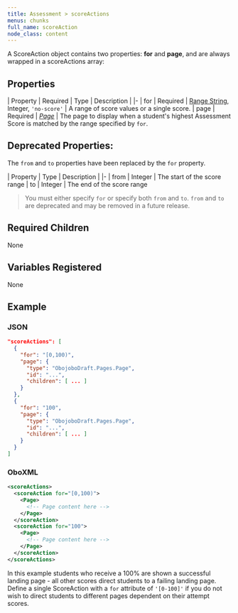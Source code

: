 ```yaml
---
title: Assessment > scoreActions
menus: chunks
full_name: scoreAction
node_class: content
---
```

A ScoreAction object contains two properties: **for** and **page**, and are always wrapped in a scoreActions array:

## Properties

| Property | Required | Type | Description |
|-
| for | Required | [Range String](../range_strings.html), Integer, `'no-score'` | A range of score values or a single score.
| page | Required | [*Page*](page.html) | The page to display when a student's highest Assessment Score is matched by the range specified by `for`.

## Deprecated Properties:

The `from` and `to` properties have been replaced by the `for` property.

| Property | Type | Description |
|-
| from | Integer | The start of the score range
| to | Integer | The end of the score range

> You must either specify `for` or specify both `from` and `to`. `from` and `to` are deprecated and may be removed in a future release.

## Required Children

None

## Variables Registered

None

## Example

### JSON

```json
"scoreActions": [
  {
    "for": "[0,100)",
    "page": {
      "type": "ObojoboDraft.Pages.Page",
      "id": "...",
      "children": [ ... ]
    }
  },
  {
    "for": "100",
    "page": {
      "type": "ObojoboDraft.Pages.Page",
      "id": "...",
      "children": [ ... ]
    }
  }
]
```

### OboXML

```xml
<scoreActions>
  <scoreAction for="[0,100)">
    <Page>
      <!-- Page content here -->
    </Page>
  </scoreAction>
  <scoreAction for="100">
    <Page>
      <!-- Page content here -->
    </Page>
  </scoreAction>
</scoreActions>
```

In this example students who receive a 100% are shown a successful landing page - all other scores direct students to a failing landing page. Define a single ScoreAction with a `for` attribute of `'[0-100]'` if you do not wish to direct students to different pages dependent on their attempt scores.
